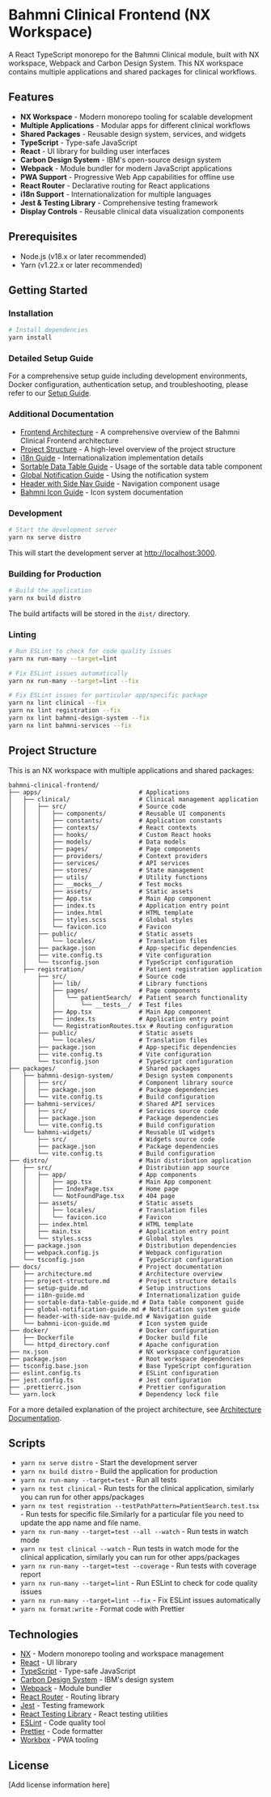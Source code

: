 # Bahmni Clinical Frontend (NX Workspace)

A React TypeScript monorepo for the Bahmni Clinical module, built with NX workspace, Webpack and Carbon Design System. This NX workspace contains multiple applications and shared packages for clinical workflows.

## Features

- **NX Workspace** - Modern monorepo tooling for scalable development
- **Multiple Applications** - Modular apps for different clinical workflows
- **Shared Packages** - Reusable design system, services, and widgets
- **TypeScript** - Type-safe JavaScript
- **React** - UI library for building user interfaces
- **Carbon Design System** - IBM's open-source design system
- **Webpack** - Module bundler for modern JavaScript applications
- **PWA Support** - Progressive Web App capabilities for offline use
- **React Router** - Declarative routing for React applications
- **i18n Support** - Internationalization for multiple languages
- **Jest & Testing Library** - Comprehensive testing framework
- **Display Controls** - Reusable clinical data visualization components

## Prerequisites

- Node.js (v18.x or later recommended)
- Yarn (v1.22.x or later recommended)

## Getting Started

### Installation

```bash
# Install dependencies
yarn install
```

### Detailed Setup Guide

For a comprehensive setup guide including development environments, Docker configuration, authentication setup, and troubleshooting, please refer to our [Setup Guide](docs/setup-guide.md).

### Additional Documentation

- [Frontend Architecture](docs/architecture.md) - A comprehensive overview of the Bahmni Clinical Frontend architecture
- [Project Structure](docs/project-structure.md) - A high-level overview of the project structure
- [i18n Guide](docs/i18n-guide.md) - Internationalization implementation details
- [Sortable Data Table Guide](docs/sortable-data-table-guide.md) - Usage of the sortable data table component
- [Global Notification Guide](docs/global-notification-guide.md) - Using the notification system
- [Header with Side Nav Guide](docs/header-with-side-nav-guide.md) - Navigation component usage
- [Bahmni Icon Guide](docs/bahmni-icon-guide.md) - Icon system documentation

### Development

```bash
# Start the development server
yarn nx serve distro
```

This will start the development server at [http://localhost:3000](http://localhost:3000).

### Building for Production

```bash
# Build the application
yarn nx build distro
```

The build artifacts will be stored in the `dist/` directory.

### Linting

```bash
# Run ESLint to check for code quality issues
yarn nx run-many --target=lint

# Fix ESLint issues automatically
yarn nx run-many --target=lint --fix

# Fix ESLint issues for particular app/specific package
yarn nx lint clinical --fix
yarn nx lint registration --fix
yarn nx lint bahmni-design-system --fix
yarn nx lint bahmni-services --fix
```

## Project Structure

This is an NX workspace with multiple applications and shared packages:

```text
bahmni-clinical-frontend/
├── apps/                           # Applications
│   ├── clinical/                   # Clinical management application
│   │   ├── src/                    # Source code
│   │   │   ├── components/         # Reusable UI components
│   │   │   ├── constants/          # Application constants
│   │   │   ├── contexts/           # React contexts
│   │   │   ├── hooks/              # Custom React hooks
│   │   │   ├── models/             # Data models
│   │   │   ├── pages/              # Page components
│   │   │   ├── providers/          # Context providers
│   │   │   ├── services/           # API services
│   │   │   ├── stores/             # State management
│   │   │   ├── utils/              # Utility functions
│   │   │   ├── __mocks__/          # Test mocks
│   │   │   ├── assets/             # Static assets
│   │   │   ├── App.tsx             # Main App component
│   │   │   ├── index.ts            # Application entry point
│   │   │   ├── index.html          # HTML template
│   │   │   ├── styles.scss         # Global styles
│   │   │   └── favicon.ico         # Favicon
│   │   ├── public/                 # Static assets
│   │   │   └── locales/            # Translation files
│   │   ├── package.json            # App-specific dependencies
│   │   ├── vite.config.ts          # Vite configuration
│   │   └── tsconfig.json           # TypeScript configuration
│   ├── registration/               # Patient registration application
│       ├── src/                    # Source code
│       │   ├── lib/                # Library functions
│       │   ├── pages/              # Page components
│       │   │   └── patientSearch/  # Patient search functionality
│       │   │       └── __tests__/  # Test files
│       │   ├── App.tsx             # Main App component
│       │   ├── index.ts            # Application entry point
│       │   └── RegistrationRoutes.tsx # Routing configuration
│       ├── public/                 # Static assets
│       │   └── locales/            # Translation files
│       ├── package.json            # App-specific dependencies
│       ├── vite.config.ts          # Vite configuration
│       └── tsconfig.json           # TypeScript configuration
├── packages/                       # Shared packages
│   ├── bahmni-design-system/       # Design system components
│   │   ├── src/                    # Component library source
│   │   ├── package.json            # Package dependencies
│   │   └── vite.config.ts          # Build configuration
│   ├── bahmni-services/            # Shared API services
│   │   ├── src/                    # Services source code
│   │   ├── package.json            # Package dependencies
│   │   └── vite.config.ts          # Build configuration
│   └── bahmni-widgets/             # Reusable UI widgets
│       ├── src/                    # Widgets source code
│       ├── package.json            # Package dependencies
│       └── vite.config.ts          # Build configuration
├── distro/                         # Main distribution application
│   ├── src/                        # Distribution app source
│   │   ├── app/                    # App components
│   │   │   ├── app.tsx             # Main App component
│   │   │   ├── IndexPage.tsx       # Home page
│   │   │   └── NotFoundPage.tsx    # 404 page
│   │   ├── assets/                 # Static assets
│   │   │   ├── locales/            # Translation files
│   │   │   └── favicon.ico         # Favicon
│   │   ├── index.html              # HTML template
│   │   ├── main.tsx                # Application entry point
│   │   └── styles.scss             # Global styles
│   ├── package.json                # Distribution dependencies
│   ├── webpack.config.js           # Webpack configuration
│   └── tsconfig.json               # TypeScript configuration
├── docs/                           # Project documentation
│   ├── architecture.md             # Architecture overview
│   ├── project-structure.md        # Project structure details
│   ├── setup-guide.md              # Setup instructions
│   ├── i18n-guide.md               # Internationalization guide
│   ├── sortable-data-table-guide.md # Data table component guide
│   ├── global-notification-guide.md # Notification system guide
│   ├── header-with-side-nav-guide.md # Navigation guide
│   └── bahmni-icon-guide.md        # Icon system guide
├── docker/                         # Docker configuration
│   ├── Dockerfile                  # Docker build file
│   └── httpd_directory.conf        # Apache configuration
├── nx.json                         # NX workspace configuration
├── package.json                    # Root workspace dependencies
├── tsconfig.base.json              # Base TypeScript configuration
├── eslint.config.ts                # ESLint configuration
├── jest.config.ts                  # Jest configuration
├── .prettierrc.json                # Prettier configuration
└── yarn.lock                       # Dependency lock file
```

For a more detailed explanation of the project architecture, see [Architecture Documentation](docs/architecture.md).

## Scripts

- `yarn nx serve distro` - Start the development server
- `yarn nx build distro` - Build the application for production
- `yarn nx run-many --target=test` - Run all tests
- `yarn nx test clinical` - Run tests for the clinical application, similarly you can run for other apps/packages
- `yarn nx test registration --testPathPattern=PatientSearch.test.tsx` - Run tests for specific file.Similarly for a particular file you need to update the app name and file name.
- `yarn nx run-many --target=test --all --watch` - Run tests in watch mode
- `yarn nx test clinical --watch` - Run tests in watch mode for the clinical application, similarly you can run for other apps/packages
- `yarn nx run-many --target=test --coverage` - Run tests with coverage report
- `yarn nx run-many --target=lint` - Run ESLint to check for code quality issues
- `yarn nx run-many --target=lint --fix` - Fix ESLint issues automatically
- `yarn nx format:write` - Format code with Prettier

## Technologies

- [NX](https://nx.dev/) - Modern monorepo tooling and workspace management
- [React](https://react.dev/) - UI library
- [TypeScript](https://www.typescriptlang.org/) - Type-safe JavaScript
- [Carbon Design System](https://carbondesignsystem.com/) - IBM's design system
- [Webpack](https://webpack.js.org/) - Module bundler
- [React Router](https://reactrouter.com/) - Routing library
- [Jest](https://jestjs.io/) - Testing framework
- [React Testing Library](https://testing-library.com/docs/react-testing-library/intro/) - React testing utilities
- [ESLint](https://eslint.org/) - Code quality tool
- [Prettier](https://prettier.io/) - Code formatter
- [Workbox](https://developers.google.com/web/tools/workbox) - PWA tooling

## License

[Add license information here]
